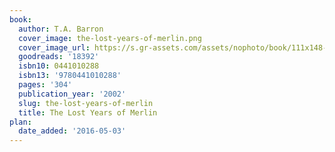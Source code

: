 ```yaml
---
book:
  author: T.A. Barron
  cover_image: the-lost-years-of-merlin.png
  cover_image_url: https://s.gr-assets.com/assets/nophoto/book/111x148-bcc042a9c91a29c1d680899eff700a03.png
  goodreads: '18392'
  isbn10: 0441010288
  isbn13: '9780441010288'
  pages: '304'
  publication_year: '2002'
  slug: the-lost-years-of-merlin
  title: The Lost Years of Merlin
plan:
  date_added: '2016-05-03'
---
```

